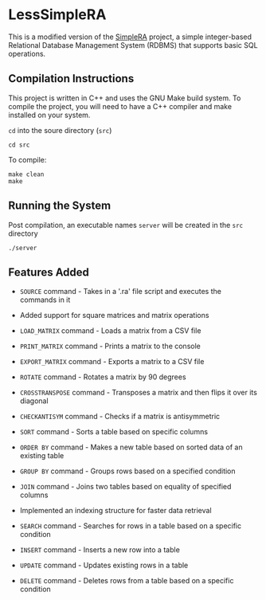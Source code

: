 <!-- [![Open in Visual Studio Code](https://classroom.github.com/assets/open-in-vscode-2e0aaae1b6195c2367325f4f02e2d04e9abb55f0b24a779b69b11b9e10269abc.svg)](https://classroom.github.com/online_ide?assignment_repo_id=17886365&assignment_repo_type=AssignmentRepo) -->
# LessSimpleRA

This is a modified version of the [SimpleRA](https://github.com/SimpleRA/SimpleRA) project, a simple integer-based Relational Database Management System (RDBMS) that supports basic SQL operations.

## Compilation Instructions

This project is written in C++ and uses the GNU Make build system. To compile the project, you will need to have a C++ compiler and make installed on your system.

```cd``` into the soure directory (```src```)
```
cd src
```
To compile:
```
make clean
make
```

## Running the System

Post compilation, an executable names ```server``` will be created in the ```src``` directory
```
./server
```

## Features Added

- ```SOURCE``` command - Takes in a '.ra' file script and executes the commands in it

- Added support for square matrices and matrix operations
- ```LOAD_MATRIX``` command - Loads a matrix from a CSV file
- ```PRINT_MATRIX``` command - Prints a matrix to the console
- ```EXPORT_MATRIX``` command - Exports a matrix to a CSV file
- ```ROTATE``` command - Rotates a matrix by 90 degrees
- ```CROSSTRANSPOSE``` command - Transposes a matrix and then flips it over its diagonal
- ```CHECKANTISYM``` command - Checks if a matrix is antisymmetric

- ```SORT``` command - Sorts a table based on specific columns
- ```ORDER BY``` command - Makes a new table based on sorted data of an existing table
- ```GROUP BY``` command - Groups rows based on a specified condition
- ```JOIN``` command - Joins two tables based on equality of specified columns

- Implemented an indexing structure for faster data retrieval
- ```SEARCH``` command - Searches for rows in a table based on a specific condition
- ```INSERT``` command - Inserts a new row into a table
- ```UPDATE``` command - Updates existing rows in a table
- ```DELETE``` command - Deletes rows from a table based on a specific condition